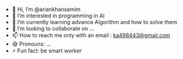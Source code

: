 - 👋 Hi, I’m @ariankhansamim
- 👀 I’m interested in programming in AI 
- 🌱 I’m currently learning advance Algorithm and how to solve them
- 💞️ I’m looking to collaborate on ...
- 📫 How to reach me only with an email : ka498443@gmail.com
- 😄 Pronouns: ...
- ⚡ Fun fact: be smart worker

<!---
ariankhansamim/ariankhansamim is a ✨ special ✨ repository because its `README.md` (this file) appears on your GitHub profile.
You can click the Preview link to take a look at your changes.
--->
